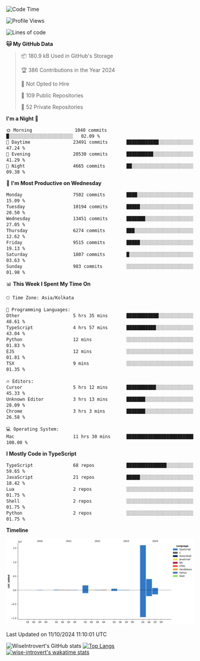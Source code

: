 <!--START_SECTION:waka-->
![Code Time](http://img.shields.io/badge/Code%20Time-1%2C656%20hrs%2038%20mins-blue)

![Profile Views](http://img.shields.io/badge/Profile%20Views-4-blue)

![Lines of code](https://img.shields.io/badge/From%20Hello%20World%20I%27ve%20Written-23.6%20million%20lines%20of%20code-blue)

**🐱 My GitHub Data** 

> 📦 180.9 kB Used in GitHub's Storage 
 > 
> 🏆 386 Contributions in the Year 2024
 > 
> 🚫 Not Opted to Hire
 > 
> 📜 109 Public Repositories 
 > 
> 🔑 52 Private Repositories 
 > 
**I'm a Night 🦉** 

```text
🌞 Morning                1040 commits        █░░░░░░░░░░░░░░░░░░░░░░░░   02.09 % 
🌆 Daytime                23491 commits       ████████████░░░░░░░░░░░░░   47.24 % 
🌃 Evening                20530 commits       ██████████░░░░░░░░░░░░░░░   41.29 % 
🌙 Night                  4665 commits        ██░░░░░░░░░░░░░░░░░░░░░░░   09.38 % 
```
📅 **I'm Most Productive on Wednesday** 

```text
Monday                   7502 commits        ████░░░░░░░░░░░░░░░░░░░░░   15.09 % 
Tuesday                  10194 commits       █████░░░░░░░░░░░░░░░░░░░░   20.50 % 
Wednesday                13451 commits       ███████░░░░░░░░░░░░░░░░░░   27.05 % 
Thursday                 6274 commits        ███░░░░░░░░░░░░░░░░░░░░░░   12.62 % 
Friday                   9515 commits        █████░░░░░░░░░░░░░░░░░░░░   19.13 % 
Saturday                 1807 commits        █░░░░░░░░░░░░░░░░░░░░░░░░   03.63 % 
Sunday                   983 commits         ░░░░░░░░░░░░░░░░░░░░░░░░░   01.98 % 
```


📊 **This Week I Spent My Time On** 

```text
🕑︎ Time Zone: Asia/Kolkata

💬 Programming Languages: 
Other                    5 hrs 35 mins       ████████████░░░░░░░░░░░░░   48.61 % 
TypeScript               4 hrs 57 mins       ███████████░░░░░░░░░░░░░░   43.04 % 
Python                   12 mins             ░░░░░░░░░░░░░░░░░░░░░░░░░   01.83 % 
EJS                      12 mins             ░░░░░░░░░░░░░░░░░░░░░░░░░   01.81 % 
TSX                      9 mins              ░░░░░░░░░░░░░░░░░░░░░░░░░   01.35 % 

🔥 Editors: 
Cursor                   5 hrs 12 mins       ███████████░░░░░░░░░░░░░░   45.33 % 
Unknown Editor           3 hrs 13 mins       ███████░░░░░░░░░░░░░░░░░░   28.09 % 
Chrome                   3 hrs 3 mins        ███████░░░░░░░░░░░░░░░░░░   26.58 % 

💻 Operating System: 
Mac                      11 hrs 30 mins      █████████████████████████   100.00 % 
```

**I Mostly Code in TypeScript** 

```text
TypeScript               68 repos            ███████████████░░░░░░░░░░   59.65 % 
JavaScript               21 repos            █████░░░░░░░░░░░░░░░░░░░░   18.42 % 
Lua                      2 repos             ░░░░░░░░░░░░░░░░░░░░░░░░░   01.75 % 
Shell                    2 repos             ░░░░░░░░░░░░░░░░░░░░░░░░░   01.75 % 
Python                   2 repos             ░░░░░░░░░░░░░░░░░░░░░░░░░   01.75 % 
```



**Timeline**

![Lines of Code chart](https://raw.githubusercontent.com/wise-introvert/wise-introvert/master/assets/bar_graph.png)


 Last Updated on 11/10/2024 11:10:01 UTC
<!--END_SECTION:waka-->

![WiseIntrovert's GitHub stats](https://github-readme-stats.vercel.app/api?username=wise-introvert&count_private=true&show_icons=true)
[![Top Langs](https://github-readme-stats.vercel.app/api/top-langs/?username=wise-introvert&langs_count=10)](https://github.com/anuraghazra/github-readme-stats)
[![wise-introvert's wakatime stats](https://github-readme-stats.vercel.app/api/wakatime?username=wiseintrovert)](https://github.com/anuraghazra/github-readme-stats)
